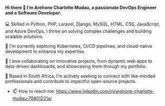 #### Hi there 👋 I’m Arehone Charlotte Mudau, a passionate DevOps Engineer and a Software Developer.

💻 Skilled in Python, PHP, Laravel, Django, MySQL, HTML, CSS, JavaScript, and Azure DevOps, I thrive on solving complex challenges and building scalable solutions.

🚀 I'm currently exploring Kubernetes, CI/CD pipelines, and cloud-native development to enhance my expertise.

🌟 I love collaborating on innovative projects, from dynamic web apps to data-driven dashboards, and showcasing them through my portfolio.

📍 Based in South Africa, I’m actively seeking to connect with like-minded professionals and contribute to impactful open-source projects.

- 📫 How to reach me: https://www.linkedin.com/in/arehone-charlotte-mudau-75801221a/


<!--
**ArehoneM/ArehoneM** is a ✨ _special_ ✨ repository because its `README.md` (this file) appears on your GitHub profile.

Here are some ideas to get you started:

- 🔭 I’m currently working on ...
- 🌱 I’m currently learning ...
- 👯 I’m looking to collaborate on ...
- 🤔 I’m looking for help with ...
- 💬 Ask me about ...
- 📫 How to reach me: ...
- 😄 Pronouns: ...
- ⚡ Fun fact: ...
-->
